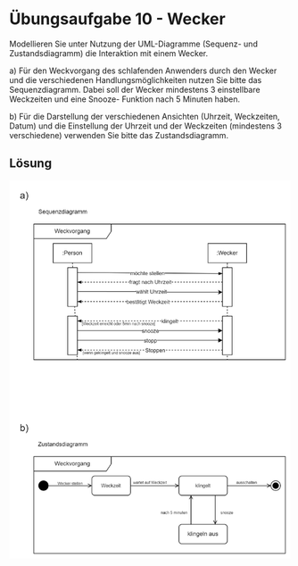 # Übungsaufgabe 10 - Wecker
Modellieren Sie unter Nutzung der UML-Diagramme (Sequenz- und Zustandsdiagramm) die Interaktion mit einem Wecker.

a)
Für den Weckvorgang des schlafenden Anwenders durch den
Wecker und die verschiedenen Handlungsmöglichkeiten nutzen
Sie bitte das Sequenzdiagramm. Dabei soll der Wecker
mindestens 3 einstellbare Weckzeiten und eine Snooze-
Funktion nach 5 Minuten haben.

b)
Für die Darstellung der verschiedenen Ansichten (Uhrzeit,
Weckzeiten, Datum) und die Einstellung der Uhrzeit und der
Weckzeiten (mindestens 3 verschiedene) verwenden Sie bitte das
Zustandsdiagramm.

## Lösung

![lösung](./Aufgabe10.png)
